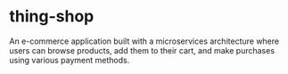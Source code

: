 # thing-shop
An e-commerce application built with a microservices architecture where users can browse products, add them to their cart, and make purchases using various payment methods.
